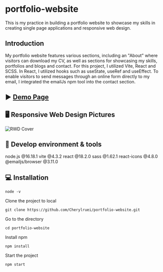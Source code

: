# portfolio-website

This is my practice in building a portfolio website to showcase my skills in creating single page applications and responsive web design.

##  Introduction

My portfolio website features various sections, including an "About" where visitors can download my CV, as well as sections for showcasing my skills, portfolios and blogs and contact. 
For this project, I utilized Vite, React and SCSS. In React, I utilized hooks such as useState, useRef and useEffect. To enable visitors to send messages through an online form directly to my email, I integrated the emailJs npm tool into the contact section.

## :arrow_forward: [Demo Page](https://cherylruei.github.io/portfolio-website/)

## :desktop_computer:	Responsive Web Design Pictures

![RWD Cover](https://github.com/Cherylruei/portfolio-website/assets/117626038/7bf0de68-6ece-47db-8a91-23b20d85fc84)

## :wrench: Develop environment & tools

node.js @16.18.1
vite @4.3.2
react @18.2.0
sass @1.62.1
react-icons @4.8.0
@emailjs/browser @3.11.0

## :computer: Installation 

```
node -v
```

Clone the project to local

```
git clone https://github.com/Cherylruei/portfolio-website.git
```

Go to the directory

```
cd portfolio-website
```

Install npm

```
npm install
```

Start the project

```
npm start
```
